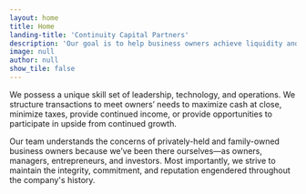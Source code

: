 ```yaml
---
layout: home
title: Home
landing-title: 'Continuity Capital Partners'
description: 'Our goal is to help business owners achieve liquidity and lead businesses to bright and successful futures.'
image: null
author: null
show_tile: false
---
```


We possess a unique skill set of leadership, technology, and operations.  We structure transactions to meet owners’ needs to maximize cash at close, minimize taxes, provide continued income, or provide opportunities to participate in upside from continued growth.

Our team understands the concerns of privately-held and family-owned business owners because we’ve been there ourselves—as owners, managers, entrepreneurs, and investors. Most importantly, we strive to maintain the integrity, commitment, and reputation engendered throughout the company's history.
